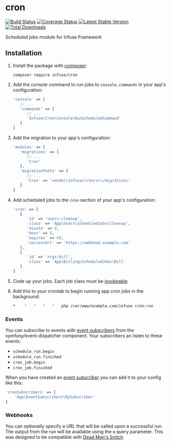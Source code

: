 cron
====

[![Build Status](https://travis-ci.org/infusephp/cron.svg?branch=master&style=flat)](https://travis-ci.org/infusephp/cron)
[![Coverage Status](https://coveralls.io/repos/infusephp/cron/badge.svg?style=flat)](https://coveralls.io/r/infusephp/cron)
[![Latest Stable Version](https://poser.pugx.org/infuse/cron/v/stable.svg?style=flat)](https://packagist.org/packages/infuse/cron)
[![Total Downloads](https://poser.pugx.org/infuse/cron/downloads.svg?style=flat)](https://packagist.org/packages/infuse/cron)

Scheduled jobs module for Infuse Framework

## Installation

1. Install the package with [composer](http://getcomposer.org):

   ```
   composer require infuse/cron
   ```

2. Add the console command to run jobs to `console.commands` in your app's configuration:
   
   ```php
   'console' => [
      // ...
      'commands' => [
         // ...
         'Infuse\Cron\Console\RunScheduledCommand'
      ]
   ]
   ```

3. Add the migration to your app's configuration:

   ```php
   'modules' => [
      'migrations' => [
         // ...
         'Cron'
      ],
      'migrationPaths' => [
         // ...
         'Cron' => 'vendor/infuse/cron/src/migrations'
      ]
   ]
   ```

4. Add scheduled jobs to the `cron` section of your app's configuration:

   ```php
   'cron' => [
      [
         'id' => 'users:cleanup',
         'class' => 'App\Users\ScheduledJobs\Cleanup',
         'minute' => 0,
         'hour' => 0,
         'expires' => 60,
         'successUrl' => 'https://webhook.example.com'
      ],
      [
         'id' => 'orgs:bill',
         'class' => 'App\Billing\ScheduledJobs\Bill'
      ]
   ]
   ```

5. Code up your jobs. Each job class must be [invokeable](http://php.net/manual/en/language.oop5.magic.php#object.invoke).

6. Add this to your crontab to begin running app cron jobs in the background:

   ```bash
   *	*	*	*	*	php /var/www/example.com/infuse cron:run
   ```

### Events

You can subscribe to events with [event subscribers](https://symfony.com/doc/current/components/event_dispatcher.html#using-event-subscribers) from the symfony/event-dispatcher component. Your subscribers an listen to these events:

- `schedule_run.begin`
- `schedule_run.finished`
- `cron_job.begin`
- `cron_job.finished`

When you have created an [event subscriber](https://symfony.com/doc/current/components/event_dispatcher.html#using-event-subscribers) you can add it to your config like this: 

```php
'cronSubscribers' => [
    'App\EventSubscribers\MySubscriber'
]
```

### Webhooks

You can optionally specify a URL that will be called upon a successful run. The output from the run will be available using the `m` query parameter. This was designed to be compatible with [Dead Man's Snitch](https://deadmanssnitch.com/).